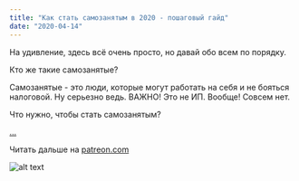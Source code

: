 ```yaml
---
title: "Как стать самозанятым в 2020 - пошаговый гайд"
date: "2020-04-14"
---
```

На удивление, здесь всё очень просто, но давай обо всем по порядку.


Кто же такие самозанятые?

Самозанятые - это люди, которые могут работать на себя и не бояться налоговой. Ну серьезно ведь. ВАЖНО! Это не ИП. Вообще! Совсем нет.


Что нужно, чтобы стать самозанятым?

[...](https://vk.cc/asTU2m)

Читать дальше на [patreon.com](https://vk.cc/asTU2m)

![alt text](https://mc.today/wp-content/uploads/2020/03/Depositphotos_74088171_l-2015-1-scaled.jpg "Logo Title Text 1")